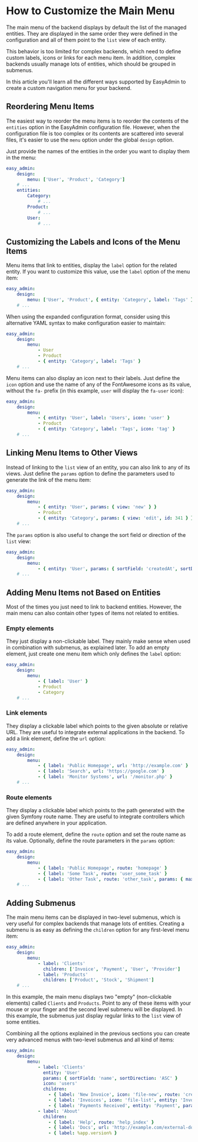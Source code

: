 How to Customize the Main Menu
==============================

The main menu of the backend displays by default the list of the managed
entities. They are displayed in the same order they were defined in the
configuration and all of them point to the `list` view of each entity.

This behavior is too limited for complex backends, which need to define custom
labels, icons or links for each menu item. In addition, complex backends usually
manage lots of entities, which should be grouped in submenus.

In this article you'll learn all the different ways supported by EasyAdmin to
create a custom navigation menu for your backend.

Reordering Menu Items
---------------------

The easiest way to reorder the menu items is to reorder the contents of the
`entities` option in the EasyAdmin configuration file. However, when the
configuration file is too complex or its contents are scattered into several
files, it's easier to use the `menu` option under the global `design` option.

Just provide the names of the entities in the order you want to display them in
the menu:

```yaml
easy_admin:
    design:
        menu: ['User', 'Product', 'Category']
    # ...
    entities:
        Category:
            # ...
        Product:
            # ...
        User:
            # ...
```

Customizing the Labels and Icons of the Menu Items
--------------------------------------------------

Menu items that link to entities, display the `label` option for the related
entity. If you want to customize this value, use the `label` option of the menu
item:

```yaml
easy_admin:
    design:
        menu: ['User', 'Product', { entity: 'Category', label: 'Tags' }]
    # ...
```

When using the expanded configuration format, consider using this alternative
YAML syntax to make configuration easier to maintain:

```yaml
easy_admin:
    design:
        menu:
            - User
            - Product
            - { entity: 'Category', label: 'Tags' }
    # ...
```

Menu items can also display an icon next to their labels. Just define the `icon`
option and use the name of any of the FontAwesome icons as its value, without
the `fa-` prefix (in this example, `user` will display the `fa-user` icon):

```yaml
easy_admin:
    design:
        menu:
            - { entity: 'User', label: 'Users', icon: 'user' }
            - Product
            - { entity: 'Category', label: 'Tags', icon: 'tag' }
    # ...
```

Linking Menu Items to Other Views
---------------------------------

Instead of linking to the `list` view of an entity, you can also link to any
of its views. Just define the `params` option to define the parameters used to
generate the link of the menu item:

```yaml
easy_admin:
    design:
        menu:
            - { entity: 'User', params: { view: 'new' } }
            - Product
            - { entity: 'Category', params: { view: 'edit', id: 341 } }
    # ...
```

The `params` option is also useful to change the sort field or direction of the
`list` view:

```yaml
easy_admin:
    design:
        menu:
            - { entity: 'User', params: { sortField: 'createdAt', sortDirection: 'DESC' } }
    # ...
```

Adding Menu Items not Based on Entities
---------------------------------------

Most of the times you just need to link to backend entities. However, the main
menu can also contain other types of items not related to entities.

### Empty elements

They just display a non-clickable label. They mainly make sense when used in
combination with submenus, as explained later. To add an empty element, just
create one menu item which only defines the `label` option:

```yaml
easy_admin:
    design:
        menu:
            - { label: 'User' }
            - Product
            - Category
    # ...
```

### Link elements

They display a clickable label which points to the given absolute or relative
URL. They are useful to integrate external applications in the backend. To add
a link element, define the `url` option:

```yaml
easy_admin:
    design:
        menu:
            - { label: 'Public Homepage', url: 'http://example.com' }
            - { label: 'Search', url: 'https://google.com' }
            - { label: 'Monitor Systems', url: '/monitor.php' }
    # ...
```

### Route elements

They display a clickable label which points to the path generated with the given
Symfony route name. They are useful to integrate controllers which are defined
anywhere in your application.

To add a route element, define the `route` option and set the route name as its
value. Optionally, define the route parameters in the `params` option:

```yaml
easy_admin:
    design:
        menu:
            - { label: 'Public Homepage', route: 'homepage' }
            - { label: 'Some Task', route: 'user_some_task' }
            - { label: 'Other Task', route: 'other_task', params: { max: 7 } }
    # ...
```

Adding Submenus
---------------

The main menu items can be displayed in two-level submenus, which is very useful
for complex backends that manage lots of entities. Creating a submenu is as
easy as defining the `children` option for any first-level menu item:

```yaml
easy_admin:
    design:
        menu:
            - label: 'Clients'
              children: ['Invoice', 'Payment', 'User', 'Provider']
            - label: 'Products'
              children: ['Product', 'Stock', 'Shipment']
    # ...
```

In this example, the main menu displays two "empty" (non-clickable elements)
called `Clients` and `Products`. Point to any of these items with your mouse or
your finger and the second level submenu will be displayed. In this example, the
submenus just display regular links to the `list` view of some entities.

Combining all the options explained in the previous sections you can create very
advanced menus with two-level submenus and all kind of items:

```yaml
easy_admin:
    design:
        menu:
            - label: 'Clients'
              entity: 'User'
              params: { sortField: 'name', sortDirection: 'ASC' }
              icon: 'users'
              children:
                - { label: 'New Invoice', icon: 'file-new', route: 'createInvoice' }
                - { label: 'Invoices', icon: 'file-list', entity: 'Invoice' }
                - { label: 'Payments Received', entity: 'Payment', params: { sortField: 'paidAt' } }
            - label: 'About'
              children:
                - { label: 'Help', route: 'help_index' }
                - { label: 'Docs', url: 'http://example.com/external-docs' }
                - { label: %app.version% }
```
